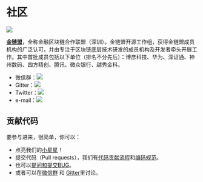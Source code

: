 # 社区



![](../images/others/FISCO_logo.png)

[**金链盟**](https://www.fisco.com.cn/)，全称金融区块链合作联盟（深圳）。金链盟开源工作组，获得金链盟成员机构的广泛认可，并由专注于区块链底层技术研发的成员机构及开发者牵头开展工作。其中首批成员包括以下单位（排名不分先后）：博彦科技、华为、深证通、神州数码、四方精创、腾讯、微众银行、越秀金科。

- 微信群：[![](https://img.shields.io/badge/style-Scan_QR_Code-green.svg?logo=wechat&longCache=false&style=social&label=Group)](https://github.com/FISCO-BCOS/LargeFiles/blob/master/images/FISCO-BCOS.jpeg) 
- Gitter：[![](https://img.shields.io/badge/style-on_gitter-green.svg?logo=gitter&longCache=false&style=social&label=Chat)](https://gitter.im/fisco-bcos/Lobby) 
- Twitter：[![](https://img.shields.io/twitter/url/http/shields.io.svg?style=social&label=Follow@FiscoBcos)](https://twitter.com/FiscoBcos)
- e-mail：[![](https://img.shields.io/twitter/url/http/shields.io.svg?logo=Gmail&style=social&label=service@fisco.com.cn)](mailto:service@fisco.com.cn)

## 贡献代码

要参与进来，很简单，你可以：

- 点亮我们的[小星星](https://github.com/FISCO-BCOS/FISCO-BCOS)！ 
- 提交代码（Pull requests），我们有<a href="https://github.com/FISCO-BCOS/FISCO-BCOS/blob/dev-2.0/docs/CONTRIBUTING_CN.md">代码贡献流程</a>和<a href="https://github.com/FISCO-BCOS/FISCO-BCOS/blob/dev-2.0/CODING_STYLE.md">编码规范</a>。
- 也可以[提问和提交BUG](https://github.com/FISCO-BCOS/FISCO-BCOS/issues)。
- 或者可以在[微信群](https://github.com/FISCO-BCOS/LargeFiles/blob/master/images/FISCO-BCOS.jpeg) 和 [Gitter](https://gitter.im/fisco-bcos/Lobby)里讨论。